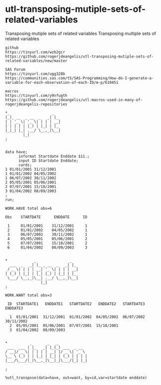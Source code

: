 # utl-transposing-mutiple-sets-of-related-variables
Transposing mutiple sets of related variables
    Transposing multiple sets of related variables

    github
    https://tinyurl.com/wzb2gcr
    https://github.com/rogerjdeangelis/utl-transposing-mutiple-sets-of-related-variables/new/master

    SAS Forum
    https://tinyurl.com/ugg328b
    https://communities.sas.com/t5/SAS-Programming/How-do-I-generate-a-variable-for-each-observation-of-each-ID/m-p/610451

    macros
    https://tinyurl.com/y9nfugth
    https://github.com/rogerjdeangelis/utl-macros-used-in-many-of-rogerjdeangelis-repositories

    *_                   _
    (_)_ __  _ __  _   _| |_
    | | '_ \| '_ \| | | | __|
    | | | | | |_) | |_| | |_
    |_|_| |_| .__/ \__,_|\__|
            |_|
    ;


    data have;
          informat Startdate Enddate $11.;
          input ID Startdate Enddate;
          cards;
    1 01/01/2001 31/12/2001
    1 01/01/2002 04/05/2002
    1 06/07/2002 30/11/2002
    2 05/05/2001 05/06/2001
    2 07/07/2001 15/10/2001
    3 01/04/2002 08/09/2003
    ;
    run;

    WORK.HAVE total obs=6

    Obs    STARTDATE      ENDDATE      ID

     1     01/01/2001    31/12/2001     1
     2     01/01/2002    04/05/2002     1
     3     06/07/2002    30/11/2002     1
     4     05/05/2001    05/06/2001     2
     5     07/07/2001    15/10/2001     2
     6     01/04/2002    08/09/2003     3


    *            _               _
      ___  _   _| |_ _ __  _   _| |_
     / _ \| | | | __| '_ \| | | | __|
    | (_) | |_| | |_| |_) | |_| | |_
     \___/ \__,_|\__| .__/ \__,_|\__|
                    |_|
    ;

    WORK.WANT total obs=3

     ID  STARTDATE1   ENDDATE1   STARTDATE2   ENDDATE2   STARTDATE3   ENDDATE3

      1  01/01/2001  31/12/2001  01/01/2002  04/05/2002  06/07/2002  30/11/2002
      2  05/05/2001  05/06/2001  07/07/2001  15/10/2001
      3  01/04/2002  08/09/2003


    *          _       _   _
     ___  ___ | |_   _| |_(_) ___  _ __
    / __|/ _ \| | | | | __| |/ _ \| '_ \
    \__ \ (_) | | |_| | |_| | (_) | | | |
    |___/\___/|_|\__,_|\__|_|\___/|_| |_|

    ;

    %utl_transpose(data=have, out=want, by=id,var=startdate enddate)


